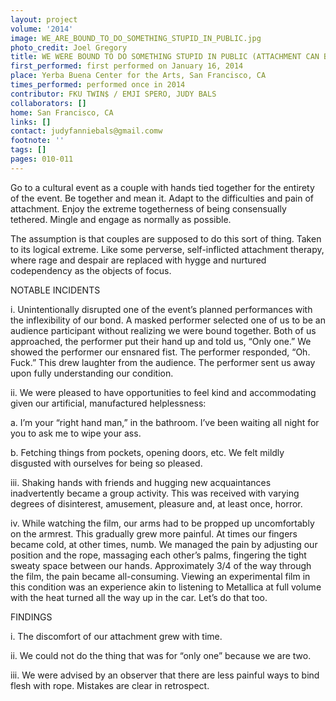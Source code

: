 ```yaml
---
layout: project
volume: '2014'
image: WE_ARE_BOUND_TO_DO_SOMETHING_STUPID_IN_PUBLIC.jpg
photo_credit: Joel Gregory
title: WE WERE BOUND TO DO SOMETHING STUPID IN PUBLIC (ATTACHMENT CAN BE PROBLEMATIC)
first_performed: first performed on January 16, 2014
place: Yerba Buena Center for the Arts, San Francisco, CA
times_performed: performed once in 2014
contributor: FKU TWIN$ / EMJI SPERO, JUDY BALS
collaborators: []
home: San Francisco, CA
links: []
contact: judyfanniebals@gmail.comw
footnote: ''
tags: []
pages: 010-011
---
```


Go to a cultural event as a couple with hands tied together for the entirety of the event. Be together and mean it. Adapt to the difficulties and pain of attachment. Enjoy the extreme togetherness of being consensually tethered. Mingle and engage as normally as possible.

The assumption is that couples are supposed to do this sort of thing. Taken to its logical extreme. Like some perverse, self-inflicted attachment therapy, where rage and despair are replaced with hygge and nurtured codependency as the objects of focus.

NOTABLE INCIDENTS

i. Unintentionally disrupted one of the event’s planned performances with the inflexibility of our bond. A masked performer selected one of us to be an audience participant without realizing we were bound together. Both of us approached, the performer put their hand up and told us, “Only one.” We showed the performer our ensnared fist. The performer responded, “Oh. Fuck.” This drew laughter from the audience. The performer sent us away upon fully understanding our condition.

ii. We were pleased to have opportunities to feel kind and accommodating given our artificial, manufactured helplessness:

a. I’m your “right hand man,” in the bathroom. I’ve been waiting all night for you to ask me to wipe your ass.

b. Fetching things from pockets, opening doors, etc. We felt mildly disgusted with ourselves for being so pleased.

iii. Shaking hands with friends and hugging new acquaintances inadvertently became a group activity. This was received with varying degrees of disinterest, amusement, pleasure and, at least once, horror.

iv. While watching the film, our arms had to be propped up uncomfortably on the armrest. This gradually grew more painful. At times our fingers became cold, at other times, numb. We managed the pain by adjusting our position and the rope, massaging each other’s palms, fingering the tight sweaty space between our hands. Approximately 3/4 of the way through the film, the pain became all-consuming. Viewing an experimental film in this condition was an experience akin to listening to Metallica at full volume with the heat turned all the way up in the car. Let’s do that too.

FINDINGS

i. The discomfort of our attachment grew with time.

ii. We could not do the thing that was for “only one” because we are two.

iii. We were advised by an observer that there are less painful ways to bind flesh with rope. Mistakes are clear in retrospect.
